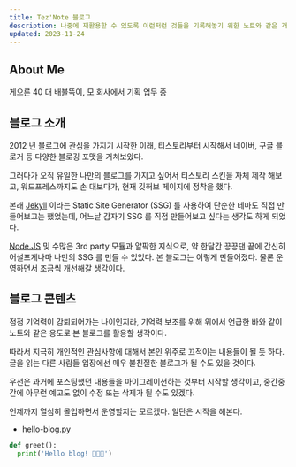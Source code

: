 ```yaml
---
title: Tez'Note 블로그
description: 나중에 재활용할 수 있도록 이런저런 것들을 기록해놓기 위한 노트와 같은 개인 블로그
updated: 2023-11-24
---
```


## About Me

게으른 40 대 배불뚝이, 모 회사에서 기획 업무 중

## 블로그 소개

2012 년 블로그에 관심을 가지기 시작한 이래, 티스토리부터 시작해서 네이버, 구글 블로거 등 다양한 블로깅 포맷을 거쳐보았다.

그러다가 오직 유일한 나만의 블로그를 가지고 싶어서 티스토리 스킨을 자체 제작 해보고, 워드프레스까지도 손 대보다가, 현재 깃허브 페이지에 정착을 했다.

본래 [Jekyll](http://jekyllrb-ko.github.io/) 이라는 Static Site Generator (SSG) 를 사용하여 단순한 테마도 직접 만들어보고는 했었는데, 어느날 갑자기 SSG 를 직접 만들어보고 싶다는 생각도 하게 되었다.

[Node.JS](https://nodejs.org/en) 및 수많은 3rd party 모듈과 얄팍한 지식으로, 약 한달간 끙끙댄 끝에 간신히 어설프게나마 나만의 SSG 를 만들 수 있었다. 본 블로그는 이렇게 만들어졌다. 물론 운영하면서 조금씩 개선해갈 생각이다.

## 블로그 콘텐츠

점점 기억력이 감퇴되어가는 나이인지라, 기억력 보조를 위해 위에서 언급한 바와 같이 노트와 같은 용도로 본 블로그를 활용할 생각이다.

따라서 지극히 개인적인 관심사항에 대해서 본인 위주로 끄적이는 내용들이 될 듯 하다. 글을 읽는 다른 사람들 입장에선 매우 불친절한 블로그가 될 수도 있을 것이다.

우선은 과거에 포스팅했던 내용들을 마이그레이션하는 것부터 시작할 생각이고, 중간중간에 아무런 예고도 없이 수정 또는 삭제가 될 수도 있겠다.

언제까지 열심히 몰입하면서 운영할지는 모르겠다. 일단은 시작을 해본다.

- hello-blog.py
```python
def greet():
  print('Hello blog! 👏👏👏')
```